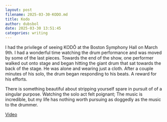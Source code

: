 ```yaml
---
layout: post 
filename: 2025-03-30-KODO.md
title: Kodo
author: dubsbol
date: 2025-03-30 13:51:45
categories: writing
---
```


I had the privilege of seeing KODŌ at the Boston Symphony Hall on March 9th. I had a wonderful time watching the drum performance and was moved by some of the last pieces. Towards the end of the show, one performer walked out onto stage and began hitting the giant drum that sat towards the back of the stage. He was alone and wearing just a cloth. After a couple minutes of his solo, the drum began responding to his beats. A reward for his efforts.

There is something beautiful about stripping yourself spare in pursuit of of a singular purpose. Watching the solo act felt poignant; The music is incredible, but my life has nothing worth pursuing as doggedly as the music to the drummer.

[Video](https://www.youtube.com/watch?v=grQrFkMN3bw)


